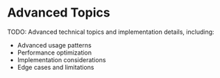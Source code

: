 # Advanced Topics

TODO: Advanced technical topics and implementation details, including:
- Advanced usage patterns
- Performance optimization
- Implementation considerations
- Edge cases and limitations
